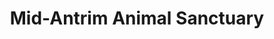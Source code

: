 ---
title: "Mid-Antrim Animal Sanctuary"
url: /antrim/mid-antrim-animal-sanctuary/
shop: Gebrauchtwaren
---